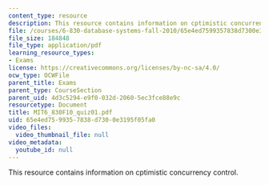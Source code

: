 ```yaml
---
content_type: resource
description: This resource contains information on cptimistic concurrency control.
file: /courses/6-830-database-systems-fall-2010/65e4ed7599357838d7300e3195f05fa0_MIT6_830F10_quiz01.pdf
file_size: 184848
file_type: application/pdf
learning_resource_types:
- Exams
license: https://creativecommons.org/licenses/by-nc-sa/4.0/
ocw_type: OCWFile
parent_title: Exams
parent_type: CourseSection
parent_uid: 4d3c5294-e9f0-032d-2060-5ec3fce88e9c
resourcetype: Document
title: MIT6_830F10_quiz01.pdf
uid: 65e4ed75-9935-7838-d730-0e3195f05fa0
video_files:
  video_thumbnail_file: null
video_metadata:
  youtube_id: null
---
```

This resource contains information on cptimistic concurrency control.
